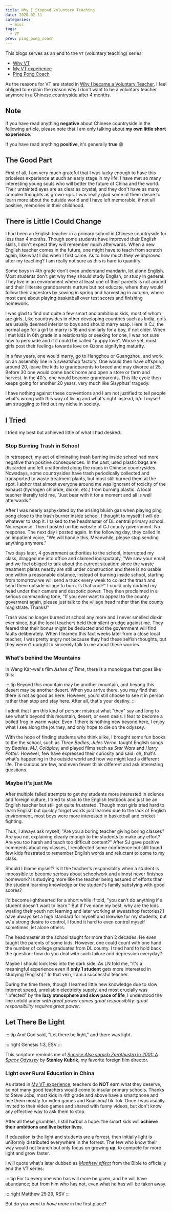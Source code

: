 ```yaml
---
title: Why I Stopped Voluntary Teaching
date: 2020-02-11
categories:
  - misc
tags:
  - VT
prev: ping_pong_coach
---
```


This blogs serves as an end to the `VT` (voluntary teaching) series:

- [Why VT](why_vt)
- [My VT experience](vt)
- [Ping Pong Coach](ping_pong_coach)

<!-- more -->

As the reasons for VT are stated in [Why I became a Voluntary Teacher](why_vt), I feel obliged to explain the reason why I don't want to be a voluntary teacher anymore in a Chinese countryside after 4 months.

## Note

If you have read anything **negative** about Chinese countryside in the following article, please note that I am only talking about **my own little short experience**.

If you have read anything **positive**, it's generally **true** :laughing:

## The Good Part

First of all, I am very much grateful that I was lucky enough to have this priceless experience at such an early stage in my life. I have met so many interesting young souls who will better the future of China and the world. Their untainted eyes are as clear as crystal, and they don't have as many complex thoughts as grown-ups. I was really glad some of them desire to learn more about the outside world and I have left memorable, if not all positive, memories in their childhood.

## There is Little I Could Change

I had been an English teacher in a primary school in Chinese countryside for less than 4 months. Though some students have improved their English skills, I don't expect they will remember much afterwards. When a new English teacher comes in the future, one might have to teach from scratch again, like what I did when I first came. As to how much they've improved after my teaching? I am really not sure as this is hard to quantify.

Some boys in 4th grade don't even understand mandarin, let alone English. Most students don't get why they should study English, or study in general. They live in an environment where at least one of their parents is not around and their illiterate grandparents nurture but not educate, where they would follow their ancestors by sowing in spring and harvesting in autumn, where most care about playing basketball over test scores and finishing homework.

I was glad to find out quite a few smart and ambitious kids, most of whom are girls. Like countrysides in other developing countries such as India, girls are usually deemed inferior to boys and should marry asap. Here in CJ, the normal age for a girl to marry is 16 and similarly for a boy, if not older. When I met kids in 6th grade in a relationship or seeking for one, I was not sure how to persuade and if it could be called "puppy love". Worse yet, most girls post their feelings towards love on Qzone signifying maturity.

In a few years, one would marry, go to Hangzhou or Guangzhou, and work on an assembly line in a sweatshop factory. One would then have offspring around 20, leave the kids to grandparents to breed and may divorce at 25. Before 30 one would come back home and open a store or farm and harvest. In the 40's, one would become grandparents. This life cycle then keeps going for another 20 years, very much like Sisyphus' tragedy.

I have nothing against these conventions and I am not justified to tell people what's wrong with this way of living and what's right instead, b/c I myself am struggling to find out my niche in society.

## I Tried

I tried my best but achieved little of what I had desired.

### Stop Burning Trash in School

In retrospect, my act of eliminating trash burning inside school had more negative than positive consequences. In the past, used plastic bags are discarded and left unattended along the roads in Chinese countrysides. Nowadays, some countrysides have trash periodically collected and transported to waste treatment plants, but most still burned them at the spot. I abhor that almost everyone around me was ignorant of toxicity of the exhaust (hydrogen chloride, dioxin, etc.) from burning plastic. A local teacher literally told me, "Just bear with it for a moment and all is well afterwards."

After I was nearly asphyxiated by the arising bluish gas when playing ping pong close to the trash burner inside school, I thought to myself: I will do whatever to stop it. I talked to the headmaster of DL central primary school. No response. Then I posted on the website of CJ county government. No response. The next day I posted again. In the following day, they called in an impatient voice, "We will handle this. Meanwhile, please stop sending anything anymore."

Two days later, 4 government authorities to the school, interrupted my class, dragged me into office and claimed indisputably, "We saw your email and we feel obliged to talk about the current situation: since the waste treatment plants nearby are still under construction and there is no usable one within a reasonable distance, instead of burning inside school, starting from tomorrow we will send a truck every week to collect the trash and send them outside village to burn. Is that cool?" I could only nodded my head under their camera and despotic power. They then proclaimed in a serious commanding tone, "If you ever want to appeal to the county goverment again, please just talk to the village head rather than the county magistrate. Thanks!"

Trash was no longer burned at school any more and I never smelled dioxin ever since, but the local teachers held their silent grudge against me. They feared that their bonus might be deducted and the government will find faults deliberately. When I learned this fact weeks later from a close local teacher, I was pretty angry not because they had these selfish thoughts, but they weren't upright to sincerely talk to me about these worries.

### What's behind the Mountains

In Wang Kar-wai's film _Ashes of Time_, there is a monologue that goes like this:

::: tip
Beyond this mountain may be another mountain, and beyong this desert may be another desert. When you arrive there, you may find that there is not as good as here. However, you'd still choose to see it in person rather than stop and stay here. After all, that's your destiny.
:::

I admit that I am this kind of person: mistrust what "they" say and long to see what's beyond this mountain, desert, or even oasis. I fear to become a boiled frog in warm water. Even if there is nothing new beyond here, I enjoy what I see along the journey, and only hope to die on the odyssey.

With the hope of finding students who think alike, I brought some fun books to the the school, such as _Three Bodies_, _Jules Verne_, taught English songs by _Beatles_, _MJ_, _Coldplay_, and played films such as _Star Wars_ and _Harry Potter_. However, few have expressed their curiosity and said: oh, that's what's happening in the outside world and how we might lead a different life. The curious are few, and even fewer think different and ask interesting questions.

### Maybe it's just Me

After multiple failed attempts to get my students more interested in science and foreign culture, I tried to stick to the English textbook and just be an English teacher but still got quite frustrated. Though most girls tried hard to learn English but quickly forgot words just learned due to the lack of English environment, most boys were more interested in basketball and cricket fighting.

Thus, I always ask myself, "Are you a boring teacher giving boring classes? Are you not explaining clearly enough to the students to make any effort? Are you too harsh and teach too difficult content?" After SJ gave positive comments about my classes, I recollected some confidence but still found few kids frustrated to remember English words and reluctant to come to my class.

Should I blame myself? Is it the teacher's responsiblity when a student is impossible to become serious about schoolwork and almost never finishes homework? Is studying more like the teacher being assured of efforts than the student learning knowledge or the student's family satisfying with good scores?

I'd become lighthearted for a short while if told, "you can't do anything if a student doesn't want to learn." But if I've done my best, why are the kids wasting their youth not learning and later working at sweatshop factories? I have always set a high standard for myself and likewise for my students, but w/ a strong desire to control, I found it hard to even control myself sometimes, let alone others.

The headmaster at the school taught for more than 2 decades. He even taught the parents of some kids. However, one could count with one hand the number of college graduates from DL county. I tried hard to hold back the question: how do you deal with such failure and depression everyday?

Maybe I should look less into the dark side. As LN told me, "it's a meaningful experience even if **only 1 student** gets more interested in studying (English)." In that vein, I am a successful teacher.

During the time there, though I learned little new knowledge due to slow Internet speed, unreliable electricity supply, and most crucially was "infected" by the **lazy atmosphere and slow pace of life**, I understood the line untold under _with great power comes great responsiblity_: _great responsibility requires great power_.

## Let There Be Light

::: tip
And God said, "Let there be light," and there was light.

::: right
Genesis 1:3, ESV
:::

This scripture reminds me of [_Sunrise Also sprach Zarathustra_ in _2001: A Space Odyssey_](https://youtu.be/e-QFj59PON4) by **Stanley Kubrik**, my favorite foreign film director.

### Light over Rural Education in China

As stated in [My VT experience](vt.md#老师只是兼职教书), teachers do **NOT** earn what they deserve, so not many good teachers would come to insular primary schools. Thanks to Steve Jobs, most kids in 4th grade and above have a smartphone and use them mostly for video games and Kuaishou/Tik Tok. Once I was usually invited to their video games and shared with funny videos, but don't know any effective way to ask them to stop.

After all these grumbles, I still harbor a hope: the smart kids will **achieve their ambitions and live better lives**.

If education is the light and students are a forrest, then initially light is uniformly distributed everywhere in the forrest. The few who know their way would not branch but only focus on growing **up**, to compete for more light and grow faster.

I will quote what's later dubbed as [_Matthew effect_](https://en.wikipedia.org/wiki/Matthew_effect) from the Bible to officially end the VT series:

::: tip
For to every one who has will more be given, and he will have abundance; but from him who has not, even what he has will be taken away.

::: right
Matthew 25:29, RSV
:::

But do you _want_ to _have more_ in the first place?
